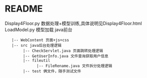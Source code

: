 # README
Display4Floor.py  数据处理+模型训练,具体说明见Display4Floor.html
LoadModel.py  模型加载
java前台
```
   |-- WebContent 页面+js+css
   |-- src java后台处理逻辑
        |-- CheckServlet.java 页面跳转处理逻辑
        |-- GetUserInfo.java 文件查询获取用户信息
        |-- fileutil
              |-- FileRename.java 文件拆分处理逻辑
        |-- test 俩文件，随手测试文件
```